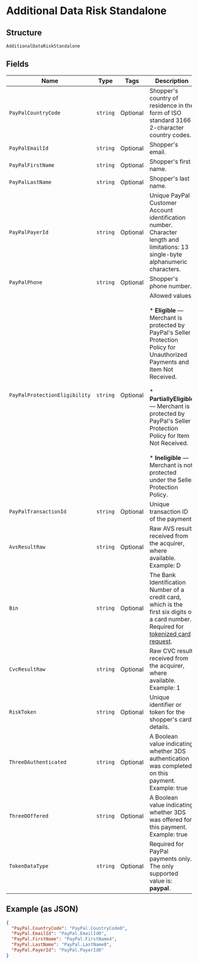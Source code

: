 
# Additional Data Risk Standalone

## Structure

`AdditionalDataRiskStandalone`

## Fields

| Name | Type | Tags | Description |
|  --- | --- | --- | --- |
| `PayPalCountryCode` | `string` | Optional | Shopper's country of residence in the form of ISO standard 3166 2-character country codes. |
| `PayPalEmailId` | `string` | Optional | Shopper's email. |
| `PayPalFirstName` | `string` | Optional | Shopper's first name. |
| `PayPalLastName` | `string` | Optional | Shopper's last name. |
| `PayPalPayerId` | `string` | Optional | Unique PayPal Customer Account identification number. Character length and limitations: 13 single-byte alphanumeric characters. |
| `PayPalPhone` | `string` | Optional | Shopper's phone number. |
| `PayPalProtectionEligibility` | `string` | Optional | Allowed values:<br><br>* **Eligible** — Merchant is protected by PayPal's Seller Protection Policy for Unauthorized Payments and Item Not Received.<br><br>* **PartiallyEligible** — Merchant is protected by PayPal's Seller Protection Policy for Item Not Received.<br><br>* **Ineligible** — Merchant is not protected under the Seller Protection Policy. |
| `PayPalTransactionId` | `string` | Optional | Unique transaction ID of the payment. |
| `AvsResultRaw` | `string` | Optional | Raw AVS result received from the acquirer, where available. Example: D |
| `Bin` | `string` | Optional | The Bank Identification Number of a credit card, which is the first six digits of a card number. Required for [tokenized card request](https://docs.adyen.com/risk-management/standalone-risk#tokenised-pan-request). |
| `CvcResultRaw` | `string` | Optional | Raw CVC result received from the acquirer, where available. Example: 1 |
| `RiskToken` | `string` | Optional | Unique identifier or token for the shopper's card details. |
| `ThreeDAuthenticated` | `string` | Optional | A Boolean value indicating whether 3DS authentication was completed on this payment. Example: true |
| `ThreeDOffered` | `string` | Optional | A Boolean value indicating whether 3DS was offered for this payment. Example: true |
| `TokenDataType` | `string` | Optional | Required for PayPal payments only. The only supported value is: **paypal**. |

## Example (as JSON)

```json
{
  "PayPal.CountryCode": "PayPal.CountryCode0",
  "PayPal.EmailId": "PayPal.EmailId0",
  "PayPal.FirstName": "PayPal.FirstName4",
  "PayPal.LastName": "PayPal.LastName0",
  "PayPal.PayerId": "PayPal.PayerId8"
}
```

